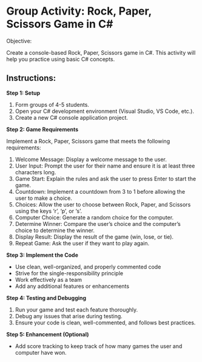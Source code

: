 # Group Activity: Rock, Paper, Scissors Game in C#

Objective:

Create a console-based Rock, Paper, Scissors game in C#. This activity will help you practice using basic C# concepts.

## Instructions:

**Step 1: Setup**

1.	Form groups of 4-5 students.
2.	Open your C# development environment (Visual Studio, VS Code, etc.).
3.	Create a new C# console application project.

**Step 2: Game Requirements**

Implement a Rock, Paper, Scissors game that meets the following requirements:

1.	Welcome Message: Display a welcome message to the user.
2.	User Input: Prompt the user for their name and ensure it is at least three characters long.
3.	Game Start: Explain the rules and ask the user to press Enter to start the game.
4.	Countdown: Implement a countdown from 3 to 1 before allowing the user to make a choice.
5.	Choices: Allow the user to choose between Rock, Paper, and Scissors using the keys ‘r’, ‘p’, or ‘s’.
6.	Computer Choice: Generate a random choice for the computer.
7.	Determine Winner: Compare the user’s choice and the computer’s choice to determine the winner.
8.	Display Result: Display the result of the game (win, lose, or tie).
9.	Repeat Game: Ask the user if they want to play again.

**Step 3: Implement the Code**
- Use clean, well-organized, and properly commented code
- Strive for the single-responsibility principle
- Work effectively as a team
- Add any additional features or enhancements

**Step 4: Testing and Debugging**

1.	Run your game and test each feature thoroughly.
2.	Debug any issues that arise during testing.
3.	Ensure your code is clean, well-commented, and follows best practices.

**Step 5: Enhancement (Optional)**

- Add score tracking to keep track of how many games the user and computer have won.
